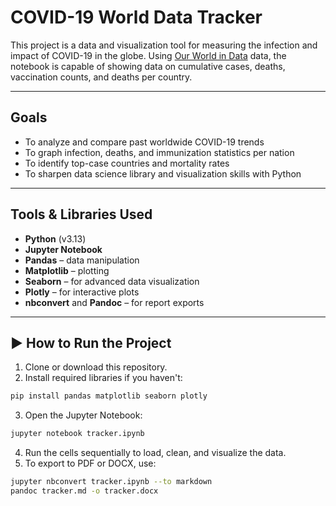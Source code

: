 # COVID-19 World Data Tracker

This project is a data and visualization tool for measuring the infection and impact of COVID-19 in the globe. Using [Our World in Data](https://ourworldindata.org/coronavirus) data, the notebook is capable of showing data on cumulative cases, deaths, vaccination counts, and deaths per country. 

---

## Goals

- To analyze and compare past worldwide COVID-19 trends
- To graph infection, deaths, and immunization statistics per nation
- To identify top-case countries and mortality rates
- To sharpen data science library and visualization skills with Python

---

## Tools & Libraries Used

- **Python** (v3.13)
- **Jupyter Notebook**
- **Pandas** – data manipulation
- **Matplotlib** – plotting
- **Seaborn** – for advanced data visualization
- **Plotly** – for interactive plots
- **nbconvert** and **Pandoc** – for report exports

---

## ▶️ How to Run the Project

1. Clone or download this repository.
2. Install required libraries if you haven't:

```bash
pip install pandas matplotlib seaborn plotly
```
3. Open the Jupyter Notebook:
  ```bash
jupyter notebook tracker.ipynb
```
4. Run the cells sequentially to load, clean, and visualize the data.
5. To export to PDF or DOCX, use:
```bash
jupyter nbconvert tracker.ipynb --to markdown
pandoc tracker.md -o tracker.docx
```
